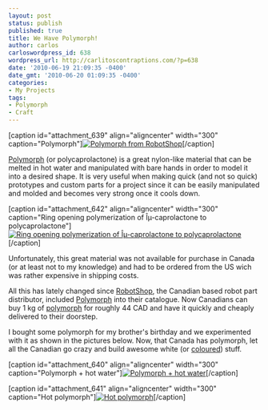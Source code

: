 ```yaml
---
layout: post
status: publish
published: true
title: We Have Polymorph!
author: carlos
carloswordpress_id: 638
wordpress_url: http://carlitoscontraptions.com/?p=638
date: '2010-06-19 21:09:35 -0400'
date_gmt: '2010-06-20 01:09:35 -0400'
categories:
- My Projects
tags:
- Polymorph
- Craft
---
```

\[caption id="attachment_639" align="aligncenter" width="300" caption="Polymorph"\][![Polymorph from RobotShop](http://carlitoscontraptions.com/wp-content/uploads/2010/06/IMG_4617-300x213.jpg "Polymorph")](http://carlitoscontraptions.com/wp-content/uploads/2010/06/IMG_4617.jpg)\[/caption\]

[Polymorph](http://en.wikipedia.org/wiki/Polycaprolactone "Polymorph") (or polycaprolactone) is a great nylon-like material that can be melted in hot water and manipulated with bare hands in order to model it into a desired shape. It is very useful when making quick (and not so quick) prototypes and custom parts for a project since it can be easily manipulated and molded and becomes very strong once it cools down.

\[caption id="attachment_642" align="aligncenter" width="300" caption="Ring opening polymerization of Îµ-caprolactone to polycaprolactone"\][![Ring opening polymerization of Îµ-caprolactone to polycaprolactone](http://carlitoscontraptions.com/wp-content/uploads/2010/06/800px-Pcl_synthesis-300x99.png "Ring opening polymerization of µ-caprolactone to polycaprolactone")](http://carlitoscontraptions.com/wp-content/uploads/2010/06/800px-Pcl_synthesis.png)\[/caption\]

Unfortunately, this great material was not available for purchase in Canada (or at least not to my knowledge) and had to be ordered from the US wich was rather expensive in shipping costs.

All this has lately changed since [RobotShop](http://www.robotshop.com/ "RobotShop"), the Canadian based robot part distributor, included [Polymorph](http://www.robotshop.com/ProductInfo.aspx?pc=RB-Dag-09 "Polymorph") into their catalogue. Now Canadians can buy 1 kg of [polymorph](http://www.robotshop.ca/ProductInfo.aspx?pc=RB-Dag-09 "Polymorph") for roughly 44 CAD and have it quickly and cheaply delivered to their doorstep.

I bought some polymorph for my brother's birthday and we experimented with it as shown in the pictures below. Now, that Canada has polymorph, let all the Canadian go crazy and build awesome white (or [coloured](http://www.youtube.com/watch?v=u9TkpoTzFMo "Coloured Polymorph")) stuff.

\[caption id="attachment_640" align="aligncenter" width="300" caption="Polymorph + hot water"\][![Polymorph + hot water](http://carlitoscontraptions.com/wp-content/uploads/2010/06/IMG_4620-300x214.jpg "Polymorph + hot water")](http://carlitoscontraptions.com/wp-content/uploads/2010/06/IMG_4620.jpg)\[/caption\]

\[caption id="attachment_641" align="aligncenter" width="300" caption="Hot polymorph"\][![Hot polymorph](http://carlitoscontraptions.com/wp-content/uploads/2010/06/IMG_4621-300x213.jpg "Hot polymorph")](http://carlitoscontraptions.com/wp-content/uploads/2010/06/IMG_4621.jpg)\[/caption\]